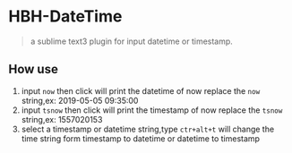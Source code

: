 # HBH-DateTime
> a sublime text3 plugin for input datetime or timestamp.

## How use
1. input `now` then click <tab> will print the datetime of now replace the `now` string,ex: 2019-05-05 09:35:00
2. input `tsnow` then click <tab> will print the timestamp of now replace the `tsnow` string,ex: 1557020153
3. select a timestamp or datetime string,type `ctr+alt+t` will change the time string form timestamp to datetime or datetime to timestamp

